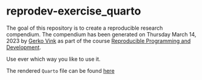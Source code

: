 # reprodev-exercise_quarto

<!-- badges: start -->
<!-- badges: end -->

The goal of this repository is to create a reproducible research compendium. The compendium has been generated on Thursday March 14, 2023 by [Gerko Vink](https://www.gerkovink.com) as part of the course [Reproducible Programming and Development](https://www.gerkovink.com/reprodev).

Use ever which way you like to use it. 

The rendered `Quarto` file can be found [here](/doc/reprodev-exercise_quarto.html)
